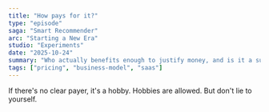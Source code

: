 ```yaml
---
title: "How pays for it?"
type: "episode"
saga: "Smart Recommender"
arc: "Starting a New Era"
studio: "Experiments"
date: "2025-10-24"
summary: "Who actually benefits enough to justify money, and is it a subscription, a license, or consulting?"
tags: ["pricing", "business-model", "saas"]
---
```


If there's no clear payer, it's a hobby. Hobbies are allowed. But don't lie to yourself.
